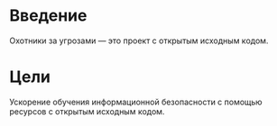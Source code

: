 # Введение

Охотники за угрозами — это проект с открытым исходным кодом. 

# Цели

Ускорение обучения информационной безопасности с помощью ресурсов с открытым исходным кодом.

```{tableofcontents}
```
